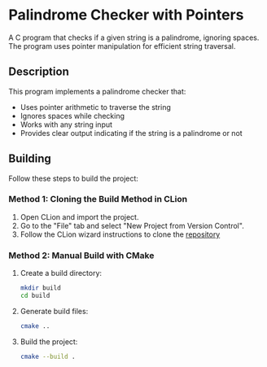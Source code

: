 # Palindrome Checker with Pointers

A C program that checks if a given string is a palindrome, ignoring spaces. The program uses pointer manipulation for
efficient string traversal.

## Description

This program implements a palindrome checker that:

- Uses pointer arithmetic to traverse the string
- Ignores spaces while checking
- Works with any string input
- Provides clear output indicating if the string is a palindrome or not

## Building

Follow these steps to build the project:

### Method 1: Cloning the Build Method in CLion

1. Open CLion and import the project.
2. Go to the "File" tab and select "New Project from Version Control".
4. Follow the CLion wizard instructions to clone the [repository](https://github.com/federicomaniglio/MANIGLIO_palindromo_puntatori.git)

### Method 2: Manual Build with CMake

1. Create a build directory:
   ```bash
   mkdir build
   cd build
   ```

2. Generate build files:
   ```bash
   cmake ..
   ```

3. Build the project:
   ```bash 
   cmake --build .
   ```
